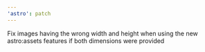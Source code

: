 ```yaml
---
'astro': patch
---
```


Fix images having the wrong width and height when using the new astro:assets features if both dimensions were provided
